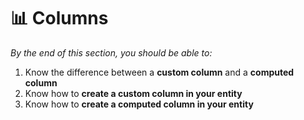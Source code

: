 # 📊 Columns

_By the end of this section, you should be able to:_

1. Know the difference between a **custom column** and a **computed column**
2. Know how to **create a custom column in your entity**
3. Know how to **create a computed column in your entity**
